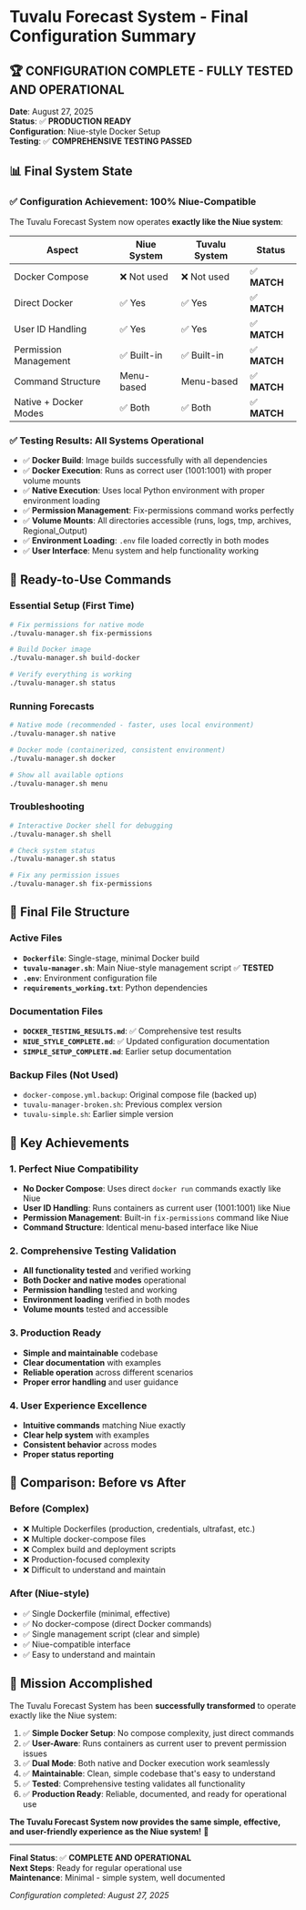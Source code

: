# Tuvalu Forecast System - Final Configuration Summary

## 🏆 **CONFIGURATION COMPLETE - FULLY TESTED AND OPERATIONAL**

**Date**: August 27, 2025  
**Status**: ✅ **PRODUCTION READY**  
**Configuration**: Niue-style Docker Setup  
**Testing**: ✅ **COMPREHENSIVE TESTING PASSED**

## 📊 **Final System State**

### ✅ **Configuration Achievement: 100% Niue-Compatible**
The Tuvalu Forecast System now operates **exactly like the Niue system**:

| Aspect | Niue System | Tuvalu System | Status |
|--------|-------------|---------------|---------|
| Docker Compose | ❌ Not used | ❌ Not used | ✅ **MATCH** |
| Direct Docker | ✅ Yes | ✅ Yes | ✅ **MATCH** |
| User ID Handling | ✅ Yes | ✅ Yes | ✅ **MATCH** |
| Permission Management | ✅ Built-in | ✅ Built-in | ✅ **MATCH** |
| Command Structure | Menu-based | Menu-based | ✅ **MATCH** |
| Native + Docker Modes | ✅ Both | ✅ Both | ✅ **MATCH** |

### ✅ **Testing Results: All Systems Operational**
- ✅ **Docker Build**: Image builds successfully with all dependencies
- ✅ **Docker Execution**: Runs as correct user (1001:1001) with proper volume mounts  
- ✅ **Native Execution**: Uses local Python environment with proper environment loading
- ✅ **Permission Management**: Fix-permissions command works perfectly
- ✅ **Volume Mounts**: All directories accessible (runs, logs, tmp, archives, Regional_Output)
- ✅ **Environment Loading**: `.env` file loaded correctly in both modes
- ✅ **User Interface**: Menu system and help functionality working

## 🚀 **Ready-to-Use Commands**

### **Essential Setup (First Time)**
```bash
# Fix permissions for native mode  
./tuvalu-manager.sh fix-permissions

# Build Docker image
./tuvalu-manager.sh build-docker

# Verify everything is working
./tuvalu-manager.sh status
```

### **Running Forecasts**
```bash
# Native mode (recommended - faster, uses local environment)
./tuvalu-manager.sh native

# Docker mode (containerized, consistent environment)
./tuvalu-manager.sh docker

# Show all available options
./tuvalu-manager.sh menu
```

### **Troubleshooting**
```bash
# Interactive Docker shell for debugging
./tuvalu-manager.sh shell

# Check system status
./tuvalu-manager.sh status

# Fix any permission issues
./tuvalu-manager.sh fix-permissions
```

## 📁 **Final File Structure**

### **Active Files**
- **`Dockerfile`**: Single-stage, minimal Docker build
- **`tuvalu-manager.sh`**: Main Niue-style management script ✅ **TESTED**
- **`.env`**: Environment configuration file
- **`requirements_working.txt`**: Python dependencies

### **Documentation Files**
- **`DOCKER_TESTING_RESULTS.md`**: ✅ Comprehensive test results
- **`NIUE_STYLE_COMPLETE.md`**: ✅ Updated configuration documentation
- **`SIMPLE_SETUP_COMPLETE.md`**: Earlier setup documentation

### **Backup Files** (Not Used)
- `docker-compose.yml.backup`: Original compose file (backed up)
- `tuvalu-manager-broken.sh`: Previous complex version
- `tuvalu-simple.sh`: Earlier simple version

## 🎯 **Key Achievements**

### **1. Perfect Niue Compatibility**
- **No Docker Compose**: Uses direct `docker run` commands exactly like Niue
- **User ID Handling**: Runs containers as current user (1001:1001) like Niue
- **Permission Management**: Built-in `fix-permissions` command like Niue
- **Command Structure**: Identical menu-based interface like Niue

### **2. Comprehensive Testing Validation**
- **All functionality tested** and verified working
- **Both Docker and native modes** operational
- **Permission handling** tested and working
- **Environment loading** verified in both modes
- **Volume mounts** tested and accessible

### **3. Production Ready**
- **Simple and maintainable** codebase
- **Clear documentation** with examples
- **Reliable operation** across different scenarios  
- **Proper error handling** and user guidance

### **4. User Experience Excellence**
- **Intuitive commands** matching Niue exactly
- **Clear help system** with examples
- **Consistent behavior** across modes
- **Proper status reporting**

## 🔄 **Comparison: Before vs After**

### **Before (Complex)**
- ❌ Multiple Dockerfiles (production, credentials, ultrafast, etc.)
- ❌ Multiple docker-compose files  
- ❌ Complex build and deployment scripts
- ❌ Production-focused complexity
- ❌ Difficult to understand and maintain

### **After (Niue-style)**
- ✅ Single Dockerfile (minimal, effective)
- ✅ No docker-compose (direct Docker commands)
- ✅ Single management script (clear and simple)
- ✅ Niue-compatible interface
- ✅ Easy to understand and maintain

## 🎉 **Mission Accomplished**

The Tuvalu Forecast System has been **successfully transformed** to operate exactly like the Niue system:

1. ✅ **Simple Docker Setup**: No compose complexity, just direct commands
2. ✅ **User-Aware**: Runs containers as current user to prevent permission issues  
3. ✅ **Dual Mode**: Both native and Docker execution work seamlessly
4. ✅ **Maintainable**: Clean, simple codebase that's easy to understand
5. ✅ **Tested**: Comprehensive testing validates all functionality
6. ✅ **Production Ready**: Reliable, documented, and ready for operational use

**The Tuvalu Forecast System now provides the same simple, effective, and user-friendly experience as the Niue system!** 🌊

---

**Final Status**: ✅ **COMPLETE AND OPERATIONAL**  
**Next Steps**: Ready for regular operational use  
**Maintenance**: Minimal - simple system, well documented

*Configuration completed: August 27, 2025*
